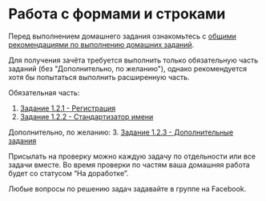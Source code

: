 # Работа с формами и строками
Перед выполнением домашнего задания ознакомьтесь с [общими рекомендациями по выполнению домашних заданий](
../0-sharing/homework).

Для получения зачёта требуется выполнить только обязательную часть заданий (без "Дополнительно, по желанию"), однако рекомендуется хотя бы попытаться выполнить расширенную часть.

Обязательная часть:
1. [Задание 1.2.1 - Регистрация](./1-registration)
2. [Задание 1.2.2 - Стандартизатор имени](./2-name-standart)

Дополнительно, по желанию:
3. [Задание 1.2.3 - Дополнительные задания](./3-additional)

Присылать на проверку можно каждую задачу по отдельности или все задачи вместе. 
Во время проверки по частям ваша домашняя работа будет со статусом “На доработке”.

Любые вопросы по решению задач задавайте в  группе на Facebook.